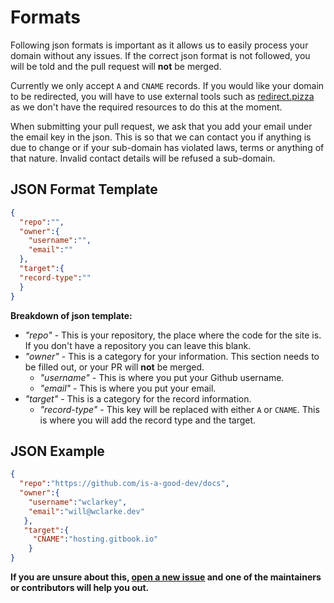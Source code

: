 # Formats

Following json formats is important as it allows us to easily process your domain without any issues. If the correct json format is not followed, you will be told and the pull request will **not** be merged. 

Currently we only accept `A` and `CNAME` records. If you would like your domain to be redirected, you will have to use external tools such as [redirect.pizza](https://redirect.pizza/) as we don't have the required resources to do this at the moment. 

When submitting your pull request, we ask that you add your email under the email key in the json. This is so that we can contact you if anything is due to change or if your sub-domain has violated laws, terms or anything of that nature. Invalid contact details will be refused a sub-domain. 

## JSON Format Template

```json
{
  "repo":"", 
  "owner":{
    "username":"",
    "email":""
  },
  "target":{
  "record-type":""
  }
}
```
**Breakdown of json template:**
- *"repo"* - This is your repository, the place where the code for the site is. If you don't have a repository you can leave this blank.
- *"owner"* - This is a category for your information. This section needs to be filled out, or your PR will **not** be merged.
  - *"username"* - This is where you put your Github username. 
  - *"email"* - This is where you put your email.
- *"target"* - This is a category for the record information. 
  - *"record-type"* - This key will be replaced with either  `A` or `CNAME`. This is where you will add the record type and the target. 

## JSON Example 
```json
{
  "repo":"https://github.com/is-a-good-dev/docs",
  "owner":{
    "username":"wclarkey",
    "email":"will@wclarke.dev"
   },
   "target":{
     "CNAME":"hosting.gitbook.io"
    }
}
```

**If you are unsure about this, [open a new issue](https://github.com/is-a-good-dev/Register/issues/new) and one of the maintainers or contributors will help you out.**

